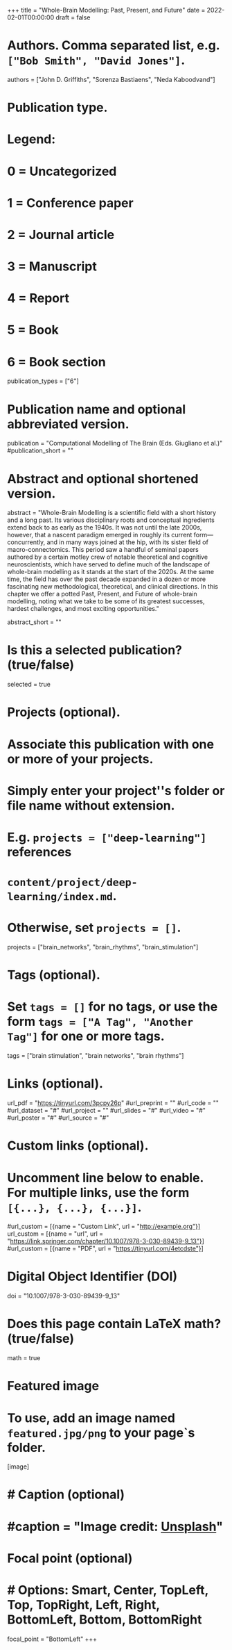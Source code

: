 +++
title = "Whole-Brain Modelling: Past, Present, and Future"
date = 2022-02-01T00:00:00
draft = false

# Authors. Comma separated list, e.g. `["Bob Smith", "David Jones"]`.
authors = ["John D. Griffiths", "Sorenza Bastiaens", "Neda Kaboodvand"]

# Publication type.
# Legend:
# 0 = Uncategorized
# 1 = Conference paper
# 2 = Journal article
# 3 = Manuscript
# 4 = Report
# 5 = Book
# 6 = Book section
publication_types = ["6"]

# Publication name and optional abbreviated version.
publication = "Computational Modelling of The Brain (Eds. Giugliano et al.)"
#publication_short = ""

# Abstract and optional shortened version.
abstract = "Whole-Brain Modelling is a scientific field with a short history and a long past. Its various disciplinary roots and conceptual ingredients extend back to as early as the 1940s. It was not until the late 2000s, however, that a nascent paradigm emerged in roughly its current form—concurrently, and in many ways joined at the hip, with its sister field of macro-connectomics. This period saw a handful of seminal papers authored by a certain motley crew of notable theoretical and cognitive neuroscientists, which have served to define much of the landscape of whole-brain modelling as it stands at the start of the 2020s. At the same time, the field has over the past decade expanded in a dozen or more fascinating new methodological, theoretical, and clinical directions. In this chapter we offer a potted Past, Present, and Future of whole-brain modelling, noting what we take to be some of its greatest successes, hardest challenges, and most exciting opportunities."

abstract_short = ""

# Is this a selected publication? (true/false)
selected = true

# Projects (optional).
#   Associate this publication with one or more of your projects.
#   Simply enter your project''s folder or file name without extension.
#   E.g. `projects = ["deep-learning"]` references 
#   `content/project/deep-learning/index.md`.
#   Otherwise, set `projects = []`.
projects = ["brain_networks", "brain_rhythms", "brain_stimulation"]

# Tags (optional).
#   Set `tags = []` for no tags, or use the form `tags = ["A Tag", "Another Tag"]` for one or more tags.
tags = ["brain stimulation", "brain networks", "brain rhythms"]

# Links (optional).
url_pdf = "https://tinyurl.com/3pcpy26p"
#url_preprint = ""
#url_code = ""
#url_dataset = "#"
#url_project = ""
#url_slides = "#"
#url_video = "#"
#url_poster = "#"
#url_source = "#"



# Custom links (optional).
#   Uncomment line below to enable. For multiple links, use the form `[{...}, {...}, {...}]`.
#url_custom = [{name = "Custom Link", url = "http://example.org"}]
url_custom = [{name = "url", url = "https://link.springer.com/chapter/10.1007/978-3-030-89439-9_13"}]
#url_custom = [{name = "PDF", url = "https://tinyurl.com/4etcdste"}]

# Digital Object Identifier (DOI)
doi = "10.1007/978-3-030-89439-9_13"

# Does this page contain LaTeX math? (true/false)
math = true

# Featured image
# To use, add an image named `featured.jpg/png` to your page`s folder. 
[image]
#  # Caption (optional)
#  #caption = "Image credit: [**Unsplash**](https://unsplash.com/photos/pLCdAaMFLTE)"
#  Focal point (optional)
#  # Options: Smart, Center, TopLeft, Top, TopRight, Left, Right, BottomLeft, Bottom, BottomRight
  focal_point = "BottomLeft"
+++
